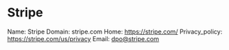 
# Stripe

Name: Stripe
Domain: stripe.com
Home: https://stripe.com/
Privacy_policy: https://stripe.com/us/privacy
Email: dpo@stripe.com
